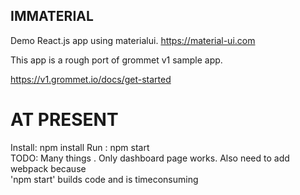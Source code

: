 ## IMMATERIAL
Demo React.js app using materialui.
https://material-ui.com  

This app is a rough port of grommet v1 sample app.  

https://v1.grommet.io/docs/get-started  

# AT PRESENT  
Install: npm install
Run : npm start  
TODO: Many things . Only dashboard page works. Also need to add webpack because  
'npm start' builds code and is timeconsuming
 
